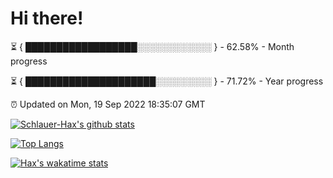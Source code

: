 # Hi there!

⏳ { ██████████████████░░░░░░░░░░░░ } - 62.58% - Month progress

⏳ { █████████████████████░░░░░░░░░ } - 71.72% - Year progress

⏰ Updated on Mon, 19 Sep 2022 18:35:07 GMT


[![Schlauer-Hax's github stats](https://github-readme-stats.vercel.app/api?username=Schlauer-Hax&show_icons=true&theme=dark&count_private=true)](https://github.com/Schlauer-Hax)


[![Top Langs](https://github-readme-stats.vercel.app/api/top-langs/?username=Schlauer-Hax&layout=compact&theme=dark)](https://github.com/Schlauer-Hax?tab=repositories)


[![Hax's wakatime stats](https://github-readme-stats.vercel.app/api/wakatime?username=Hax&theme=dark)](https://wakatime.com/@Hax)

